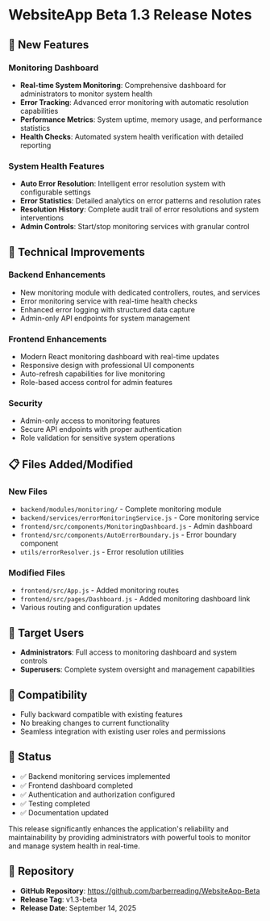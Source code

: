 # WebsiteApp Beta 1.3 Release Notes

## 🚀 New Features

### Monitoring Dashboard
- **Real-time System Monitoring**: Comprehensive dashboard for administrators to monitor system health
- **Error Tracking**: Advanced error monitoring with automatic resolution capabilities
- **Performance Metrics**: System uptime, memory usage, and performance statistics
- **Health Checks**: Automated system health verification with detailed reporting

### System Health Features
- **Auto Error Resolution**: Intelligent error resolution system with configurable settings
- **Error Statistics**: Detailed analytics on error patterns and resolution rates
- **Resolution History**: Complete audit trail of error resolutions and system interventions
- **Admin Controls**: Start/stop monitoring services with granular control

## 🔧 Technical Improvements

### Backend Enhancements
- New monitoring module with dedicated controllers, routes, and services
- Error monitoring service with real-time health checks
- Enhanced error logging with structured data capture
- Admin-only API endpoints for system management

### Frontend Enhancements
- Modern React monitoring dashboard with real-time updates
- Responsive design with professional UI components
- Auto-refresh capabilities for live monitoring
- Role-based access control for admin features

### Security
- Admin-only access to monitoring features
- Secure API endpoints with proper authentication
- Role validation for sensitive system operations

## 📋 Files Added/Modified

### New Files
- `backend/modules/monitoring/` - Complete monitoring module
- `backend/services/errorMonitoringService.js` - Core monitoring service
- `frontend/src/components/MonitoringDashboard.js` - Admin dashboard
- `frontend/src/components/AutoErrorBoundary.js` - Error boundary component
- `utils/errorResolver.js` - Error resolution utilities

### Modified Files
- `frontend/src/App.js` - Added monitoring routes
- `frontend/src/pages/Dashboard.js` - Added monitoring dashboard link
- Various routing and configuration updates

## 🎯 Target Users
- **Administrators**: Full access to monitoring dashboard and system controls
- **Superusers**: Complete system oversight and management capabilities

## 🔄 Compatibility
- Fully backward compatible with existing features
- No breaking changes to current functionality
- Seamless integration with existing user roles and permissions

## 🚦 Status
- ✅ Backend monitoring services implemented
- ✅ Frontend dashboard completed
- ✅ Authentication and authorization configured
- ✅ Testing completed
- ✅ Documentation updated

This release significantly enhances the application's reliability and maintainability by providing administrators with powerful tools to monitor and manage system health in real-time.

## 🔗 Repository
- **GitHub Repository**: https://github.com/barberreading/WebsiteApp-Beta
- **Release Tag**: v1.3-beta
- **Release Date**: September 14, 2025
